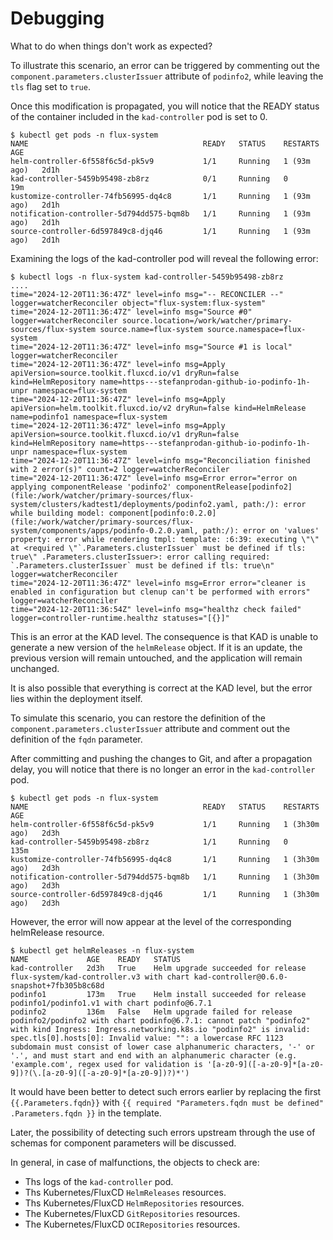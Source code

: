 # Debugging

What to do when things don't work as expected?

To illustrate this scenario, an error can be triggered by commenting out the `component.parameters.clusterIssuer` 
attribute of `podinfo2`, while leaving the `tls` flag set to `true`.

Once this modification is propagated, you will notice that the READY status of the container included in the 
`kad-controller` pod is set to 0.

```
$ kubectl get pods -n flux-system
NAME                                       READY   STATUS    RESTARTS      AGE
helm-controller-6f558f6c5d-pk5v9           1/1     Running   1 (93m ago)   2d1h
kad-controller-5459b95498-zb8rz            0/1     Running   0             19m
kustomize-controller-74fb56995-dq4c8       1/1     Running   1 (93m ago)   2d1h
notification-controller-5d794dd575-bqm8b   1/1     Running   1 (93m ago)   2d1h
source-controller-6d597849c8-djq46         1/1     Running   1 (93m ago)   2d1h
```

Examining the logs of the kad-controller pod will reveal the following error:

```
$ kubectl logs -n flux-system kad-controller-5459b95498-zb8rz
....
time="2024-12-20T11:36:47Z" level=info msg="-- RECONCILER --" logger=watcherReconciler object="flux-system:flux-system"
time="2024-12-20T11:36:47Z" level=info msg="Source #0" logger=watcherReconciler source.location=/work/watcher/primary-sources/flux-system source.name=flux-system source.namespace=flux-system
time="2024-12-20T11:36:47Z" level=info msg="Source #1 is local" logger=watcherReconciler
time="2024-12-20T11:36:47Z" level=info msg=Apply apiVersion=source.toolkit.fluxcd.io/v1 dryRun=false kind=HelmRepository name=https---stefanprodan-github-io-podinfo-1h-unpr namespace=flux-system
time="2024-12-20T11:36:47Z" level=info msg=Apply apiVersion=helm.toolkit.fluxcd.io/v2 dryRun=false kind=HelmRelease name=podinfo1 namespace=flux-system
time="2024-12-20T11:36:47Z" level=info msg=Apply apiVersion=source.toolkit.fluxcd.io/v1 dryRun=false kind=HelmRepository name=https---stefanprodan-github-io-podinfo-1h-unpr namespace=flux-system
time="2024-12-20T11:36:47Z" level=info msg="Reconciliation finished with 2 error(s)" count=2 logger=watcherReconciler
time="2024-12-20T11:36:47Z" level=info msg=Error error="error on applying componentRelease 'podinfo2' componentRelease[podinfo2] (file:/work/watcher/primary-sources/flux-system/clusters/kadtest1/deployments/podinfo2.yaml, path:/): error while building model: component[podinfo:0.2.0] (file:/work/watcher/primary-sources/flux-system/components/apps/podinfo-0.2.0.yaml, path:/): error on 'values' property: error while rendering tmpl: template: :6:39: executing \"\" at <required \"`.Parameters.clusterIssuer` must be defined if tls: true\" .Parameters.clusterIssuer>: error calling required: `.Parameters.clusterIssuer` must be defined if tls: true\n" logger=watcherReconciler
time="2024-12-20T11:36:47Z" level=info msg=Error error="cleaner is enabled in configuration but clenup can't be performed with errors" logger=watcherReconciler
time="2024-12-20T11:36:54Z" level=info msg="healthz check failed" logger=controller-runtime.healthz statuses="[{}]"
```
This is an error at the KAD level. The consequence is that KAD is unable to generate a new version of the `helmRelease` object. 
If it is an update, the previous version will remain untouched, and the application will remain unchanged.

It is also possible that everything is correct at the KAD level, but the error lies within the deployment itself.

To simulate this scenario, you can restore the definition of the `component.parameters.clusterIssuer` attribute 
and comment out the definition of the `fqdn` parameter.

After committing and pushing the changes to Git, and after a propagation delay, you will notice that there is no longer 
an error in the `kad-controller` pod.

```
$ kubectl get pods -n flux-system
NAME                                       READY   STATUS    RESTARTS        AGE
helm-controller-6f558f6c5d-pk5v9           1/1     Running   1 (3h30m ago)   2d3h
kad-controller-5459b95498-zb8rz            1/1     Running   0               135m
kustomize-controller-74fb56995-dq4c8       1/1     Running   1 (3h30m ago)   2d3h
notification-controller-5d794dd575-bqm8b   1/1     Running   1 (3h30m ago)   2d3h
source-controller-6d597849c8-djq46         1/1     Running   1 (3h30m ago)   2d3h
```

However, the error will now appear at the level of the corresponding helmRelease resource.

```
$ kubectl get helmReleases -n flux-system
NAME             AGE    READY   STATUS
kad-controller   2d3h   True    Helm upgrade succeeded for release flux-system/kad-controller.v3 with chart kad-controller@0.6.0-snapshot+7fb305b8c68d
podinfo1         173m   True    Helm install succeeded for release podinfo1/podinfo1.v1 with chart podinfo@6.7.1
podinfo2         136m   False   Helm upgrade failed for release podinfo2/podinfo2 with chart podinfo@6.7.1: cannot patch "podinfo2" with kind Ingress: Ingress.networking.k8s.io "podinfo2" is invalid: spec.tls[0].hosts[0]: Invalid value: "": a lowercase RFC 1123 subdomain must consist of lower case alphanumeric characters, '-' or '.', and must start and end with an alphanumeric character (e.g. 'example.com', regex used for validation is '[a-z0-9]([-a-z0-9]*[a-z0-9])?(\.[a-z0-9]([-a-z0-9]*[a-z0-9])?)*')
```

It would have been better to detect such errors earlier by replacing the first `{{.Parameters.fqdn}}` with
`{{ required "Parameters.fqdn must be defined" .Parameters.fqdn }}` in the template.

Later, the possibility of detecting such errors upstream through the use of schemas for component parameters will be discussed.

In general, in case of malfunctions, the objects to check are:

- Ths logs of the `kad-controller` pod.
- Ths Kubernetes/FluxCD `HelmReleases` resources.
- Ths Kubernetes/FluxCD `HelmRepositories` resources.
- The Kubernetes/FluxCD `GitRepositories` resources.
- The Kubernetes/FluxCD `OCIRepositories` resources.








